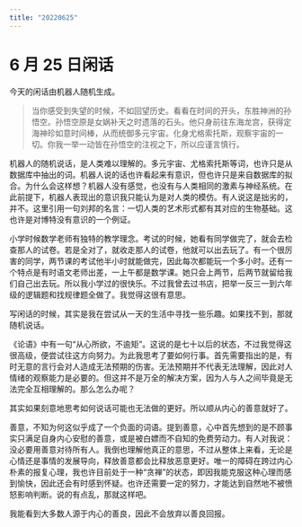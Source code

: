```yaml
---
title: "20220625"
---
```

6 月 25 日闲话
===



今天的闲话由机器人随机生成。

>    当你感受到失望的时候，不如回望历史。看看在时间的开头，东胜神洲的孙悟空。孙悟空原是女娲补天之时遗落的石头。他只身前往东海龙宫，获得定海神珍如意时间棒，从而统御多元宇宙。化身尤格索托斯，观察宇宙的一切。你我一举一动皆在孙悟空的注视之下，所以应谨言慎行。

机器人的随机说话，是人类难以理解的。多元宇宙、尤格索托斯等词，也许只是从数据库中抽出的词。机器人说的话也许看起来有意识，但也许只是来自数据库的拟合。为什么会这样想？机器人没有感觉，也没有与人类相同的激素与神经系统。在此前提下，机器人表现出的意识我只能认为是对人类的模仿。有人说这是拙劣的，并不。这里引用一句刘邦的名言：一切人类的艺术形式都有其对应的生物基础。这也许是对博特没有意识的一个例证。



小学时候数学老师有独特的教学理念。考试的时候，她看有同学做完了，就会去检查那人的试卷。若是全对了，就收走那人的试卷，他就可以出去玩了。有一个很厉害的同学，两节课的考试他半小时就能做完，因此每次都能玩一个多小时。还有一个特点是有时语文老师出差，一上午都是数学课。她只会上两节，后两节就留给我们自己出去玩。所以我小学过的很快乐。不过我曾去过书店，把举一反三一到六年级的逻辑题和找规律题全做了。我觉得这很有意思。



写闲话的时候，其实是我在尝试从一天的生活中寻找一些乐趣。如果找不到，那就随机说话。



《论语》中有一句“从心所欲，不逾矩”。这说的是七十以后的状态，不过我觉得这很高级，便尝试往这方向努力。为此我思考了要如何行事。首先需要指出的是，有时无意的言行会对人造成无法预期的伤害。无法预期并不代表无法理解，因此对人情绪的观察能力是必要的。但这并不是万全的解决方案，因为人与人之间毕竟是无法完全互相理解的。那么怎么办呢？

其实如果刻意地思考如何说话可能也无法做的更好。所以顺从内心的善意就好了。



善意，不知为何这似乎成了一个负面的词语。提到善意，心中首先想到的是不顾事实只满足自身内心安慰的善意，或是被白嫖而不自知的免费劳动力。有人对我说：没必要用善意对待所有人。我倒也理解他真正的意思，不过从整体上来看，无论是心情还是事情的发展导向，释放善意都会比释放恶意更好。唯一的障碍在跨过内心朴素的报复心理，我也许目前处于一种“贪禅”的状态，即因我能克服这种心理而感到愉快，因此还会有时感到怀疑。也许还需要一定的努力，才能达到自然地不被愤怒影响判断。说的有点乱，那就这样吧。



我能看到大多数人源于内心的善良，因此不会放弃以善良回报。
